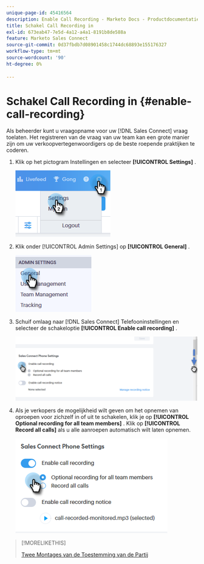 ```yaml
---
unique-page-id: 45416564
description: Enable Call Recording - Marketo Docs - Productdocumentatie
title: Schakel Call Recording in
exl-id: 673eab47-7e5d-4a12-a4a1-8191b8de588a
feature: Marketo Sales Connect
source-git-commit: 0d37fbdb7d08901458c1744dc68893e155176327
workflow-type: tm+mt
source-wordcount: '90'
ht-degree: 0%

---
```


# Schakel Call Recording in {#enable-call-recording}

Als beheerder kunt u vraagopname voor uw [!DNL Sales Connect] vraag toelaten. Het registreren van de vraag van uw team kan een grote manier zijn om uw verkoopvertegenwoordigers op de beste roepende praktijken te coderen.

1. Klik op het pictogram Instellingen en selecteer **[!UICONTROL Settings]** .

   ![](assets/one.png)

1. Klik onder [!UICONTROL Admin Settings] op **[!UICONTROL General]** .

   ![](assets/two.png)

1. Schuif omlaag naar [!DNL Sales Connect] Telefooninstellingen en selecteer de schakeloptie **[!UICONTROL Enable call recording]** .

   ![](assets/three.png)

1. Als je verkopers de mogelijkheid wilt geven om het opnemen van oproepen voor zichzelf in of uit te schakelen, klik je op **[!UICONTROL Optional recording for all team members]** . Klik op **[!UICONTROL Record all calls]** als u alle aanroepen automatisch wilt laten opnemen.

   ![](assets/four.png)

>[!MORELIKETHIS]
>
>[ Twee Montages van de Toestemming van de Partij ](/help/marketo/product-docs/marketo-sales-connect/phone/two-party-consent-settings.md)
